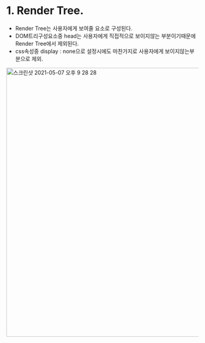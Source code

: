 # 1. Render Tree.

- Render Tree는 사용자에게 보여줄 요소로 구성된다.
- DOM트리구성요소중 head는 사용자에게 직접적으로 보이지않는 부분이기때문에 Render Tree에서 제외된다.
- css속성중 display : none으로 설정시에도 마찬가지로 사용자에게 보이지않는부분으로 제외.

<img width="705" alt="스크린샷 2021-05-07 오후 9 28 28" src="https://user-images.githubusercontent.com/58588011/117449639-2c0fc000-af7b-11eb-9bbe-b25652d11a30.png">
